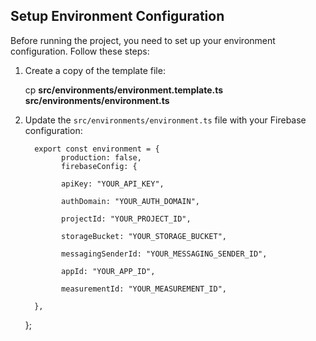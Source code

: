 ## Setup Environment Configuration

Before running the project, you need to set up your environment configuration. Follow these steps:

1. Create a copy of the template file:

      cp **src/environments/environment.template.ts** **src/environments/environment.ts**

3. Update the `src/environments/environment.ts` file with your Firebase configuration:

         export const environment = {
               production: false,
               firebaseConfig: {
   
               apiKey: "YOUR_API_KEY",
   
               authDomain: "YOUR_AUTH_DOMAIN",
   
               projectId: "YOUR_PROJECT_ID",
   
               storageBucket: "YOUR_STORAGE_BUCKET",
         
               messagingSenderId: "YOUR_MESSAGING_SENDER_ID",
   
               appId: "YOUR_APP_ID",
   
               measurementId: "YOUR_MEASUREMENT_ID",
   
         },
   
   };
